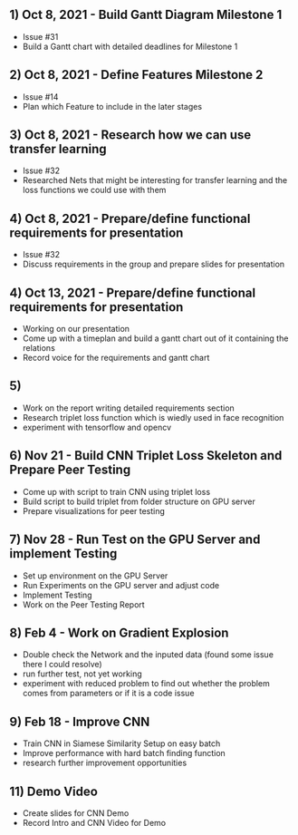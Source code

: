 ## 1) Oct 8, 2021 - Build Gantt Diagram Milestone 1
- Issue #31
- Build a Gantt chart with detailed deadlines for Milestone 1

## 2) Oct 8, 2021 - Define Features Milestone 2
- Issue #14
- Plan which Feature to include in the later stages

## 3) Oct 8, 2021 - Research how we can use transfer learning
- Issue #32
- Researched Nets that might be interesting for transfer learning and the loss functions we could use with them

## 4) Oct 8, 2021 - Prepare/define functional requirements for presentation
- Issue #32
- Discuss requirements in the group and prepare slides for presentation

## 4) Oct 13, 2021 - Prepare/define functional requirements for presentation
- Working on our presentation
- Come up with a timeplan and build a gantt chart out of it containing the relations
- Record voice for the requirements and gantt chart

## 5) 
- Work on the report writing detailed requirements section
- Research triplet loss function which is wiedly used in face recognition
- experiment with tensorflow and opencv 

## 6) Nov 21 - Build CNN Triplet Loss Skeleton and Prepare Peer Testing
- Come up with script to train CNN using triplet loss
- Build script to build triplet from folder structure on GPU server
- Prepare visualizations for peer testing

## 7) Nov 28 - Run Test on the GPU Server and implement Testing
- Set up environment on the GPU Server
- Run Experiments on the GPU server and adjust code
- Implement Testing
- Work on the Peer Testing Report


## 8) Feb 4 - Work on Gradient Explosion
- Double check the Network and the inputed data (found some issue there I could resolve)
- run further test, not yet working
- experiment with reduced problem to find out whether the problem comes from parameters or if it is a code issue

## 9) Feb 18 - Improve CNN 
- Train CNN in Siamese Similarity Setup on easy batch
- Improve performance with hard batch finding function
- research further improvement opportunities

## 11) Demo Video
- Create slides for CNN Demo
- Record Intro and CNN Video for Demo